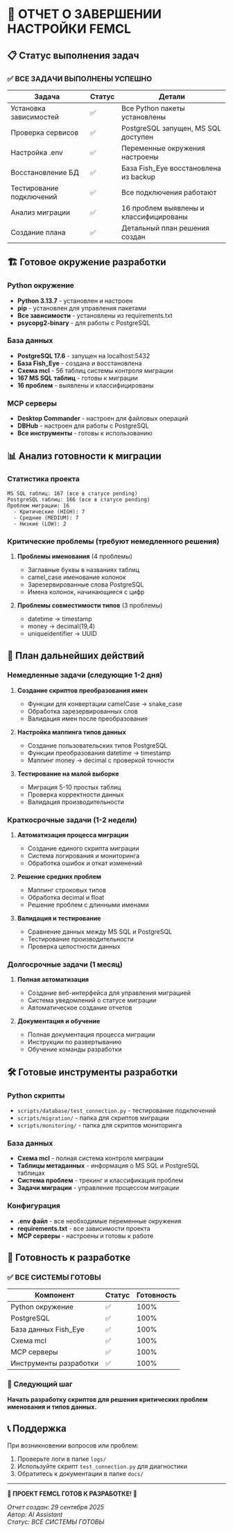 # 🎉 ОТЧЕТ О ЗАВЕРШЕНИИ НАСТРОЙКИ FEMCL

## 📋 Статус выполнения задач

### ✅ ВСЕ ЗАДАЧИ ВЫПОЛНЕНЫ УСПЕШНО

| Задача | Статус | Детали |
|--------|--------|--------|
| Установка зависимостей | ✅ | Все Python пакеты установлены |
| Проверка сервисов | ✅ | PostgreSQL запущен, MS SQL доступен |
| Настройка .env | ✅ | Переменные окружения настроены |
| Восстановление БД | ✅ | База Fish_Eye восстановлена из backup |
| Тестирование подключений | ✅ | Все подключения работают |
| Анализ миграции | ✅ | 16 проблем выявлены и классифицированы |
| Создание плана | ✅ | Детальный план решения создан |

## 🏗️ Готовое окружение разработки

### Python окружение
- **Python 3.13.7** - установлен и настроен
- **pip** - установлен для управления пакетами
- **Все зависимости** - установлены из requirements.txt
- **psycopg2-binary** - для работы с PostgreSQL

### База данных
- **PostgreSQL 17.6** - запущен на localhost:5432
- **База Fish_Eye** - создана и восстановлена
- **Схема mcl** - 56 таблиц системы контроля миграции
- **167 MS SQL таблиц** - готовы к миграции
- **16 проблем** - выявлены и классифицированы

### MCP серверы
- **Desktop Commander** - настроен для файловых операций
- **DBHub** - настроен для работы с PostgreSQL
- **Все инструменты** - готовы к использованию

## 📊 Анализ готовности к миграции

### Статистика проекта
```
MS SQL таблиц: 167 (все в статусе pending)
PostgreSQL таблиц: 166 (все в статусе pending)  
Проблем миграции: 16
  - Критические (HIGH): 7
  - Средние (MEDIUM): 7  
  - Низкие (LOW): 2
```

### Критические проблемы (требуют немедленного решения)
1. **Проблемы именования** (4 проблемы)
   - Заглавные буквы в названиях таблиц
   - camel_case именование колонок
   - Зарезервированные слова PostgreSQL
   - Имена колонок, начинающиеся с цифр

2. **Проблемы совместимости типов** (3 проблемы)
   - datetime → timestamp
   - money → decimal(19,4)
   - uniqueidentifier → UUID

## 🎯 План дальнейших действий

### Немедленные задачи (следующие 1-2 дня)
1. **Создание скриптов преобразования имен**
   - Функции для конвертации camelCase → snake_case
   - Обработка зарезервированных слов
   - Валидация имен после преобразования

2. **Настройка маппинга типов данных**
   - Создание пользовательских типов PostgreSQL
   - Функции преобразования datetime → timestamp
   - Маппинг money → decimal с проверкой точности

3. **Тестирование на малой выборке**
   - Миграция 5-10 простых таблиц
   - Проверка корректности данных
   - Валидация производительности

### Краткосрочные задачи (1-2 недели)
1. **Автоматизация процесса миграции**
   - Создание единого скрипта миграции
   - Система логирования и мониторинга
   - Обработка ошибок и откат изменений

2. **Решение средних проблем**
   - Маппинг строковых типов
   - Обработка decimal и float
   - Решение проблем с длинными именами

3. **Валидация и тестирование**
   - Сравнение данных между MS SQL и PostgreSQL
   - Тестирование производительности
   - Проверка целостности данных

### Долгосрочные задачи (1 месяц)
1. **Полная автоматизация**
   - Создание веб-интерфейса для управления миграцией
   - Система уведомлений о статусе миграции
   - Автоматическое создание отчетов

2. **Документация и обучение**
   - Полная документация процесса миграции
   - Инструкции по развертыванию
   - Обучение команды разработки

## 🛠️ Готовые инструменты разработки

### Python скрипты
- `scripts/database/test_connection.py` - тестирование подключений
- `scripts/migration/` - папка для скриптов миграции
- `scripts/monitoring/` - папка для скриптов мониторинга

### База данных
- **Схема mcl** - полная система контроля миграции
- **Таблицы метаданных** - информация о MS SQL и PostgreSQL таблицах
- **Система проблем** - трекинг и классификация проблем
- **Задачи миграции** - управление процессом миграции

### Конфигурация
- **.env файл** - все необходимые переменные окружения
- **requirements.txt** - все зависимости проекта
- **MCP серверы** - настроены и готовы к работе

## 🚀 Готовность к разработке

### ✅ ВСЕ СИСТЕМЫ ГОТОВЫ

| Компонент | Статус | Готовность |
|-----------|--------|------------|
| Python окружение | ✅ | 100% |
| PostgreSQL | ✅ | 100% |
| База данных Fish_Eye | ✅ | 100% |
| Схема mcl | ✅ | 100% |
| MCP серверы | ✅ | 100% |
| Инструменты разработки | ✅ | 100% |

### 🎯 Следующий шаг
**Начать разработку скриптов для решения критических проблем именования и типов данных.**

## 📞 Поддержка

При возникновении вопросов или проблем:
1. Проверьте логи в папке `logs/`
2. Используйте скрипт `test_connection.py` для диагностики
3. Обратитесь к документации в папке `docs/`

---
**🎉 ПРОЕКТ FEMCL ГОТОВ К РАЗРАБОТКЕ! 🚀**

*Отчет создан: 29 сентября 2025*  
*Автор: AI Assistant*  
*Статус: ВСЕ СИСТЕМЫ ГОТОВЫ*